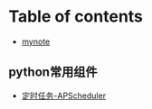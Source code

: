 # Table of contents

* [mynote](README.md)

## python常用组件

* [定时任务-APScheduler](python-chang-yong-zu-jian/test.md)

